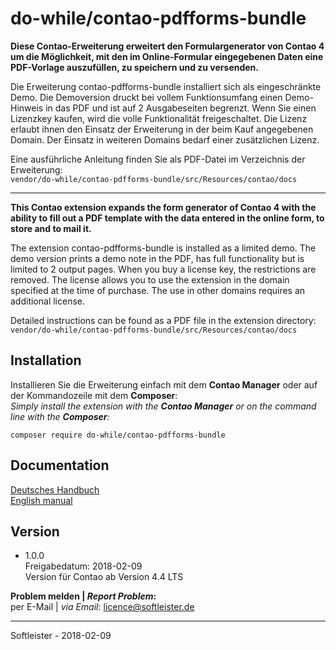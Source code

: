 # do-while/contao-pdfforms-bundle
**Diese Contao-Erweiterung erweitert den Formulargenerator von Contao 4 um die Möglichkeit, mit den im Online-Formular eingegebenen Daten eine PDF-Vorlage auszufüllen, zu speichern und zu versenden.**

Die Erweiterung contao-pdfforms-bundle installiert sich als eingeschränkte Demo. Die Demoversion druckt bei vollem Funktionsumfang einen Demo-Hinweis in das PDF und ist auf 2 Ausgabeseiten begrenzt. Wenn Sie einen Lizenzkey kaufen, wird die volle Funktionalität freigeschaltet. Die Lizenz erlaubt ihnen den Einsatz der Erweiterung in der beim Kauf angegebenen Domain. Der Einsatz in weiteren Domains bedarf einer zusätzlichen Lizenz.

Eine ausführliche Anleitung finden Sie als PDF-Datei im Verzeichnis der Erweiterung:<br>`vendor/do-while/contao-pdfforms-bundle/src/Resources/contao/docs`
___


**This Contao extension expands the form generator of Contao 4 with the ability to fill out a PDF template with the data entered in the online form, to store and to mail it.**

The extension contao-pdfforms-bundle is installed as a limited demo. The demo version prints a demo note in the PDF, has full functionality but is limited to 2 output pages. When you buy a license key, the restrictions are removed. The license allows you to use the extension in the domain specified at the time of purchase. The use in other domains requires an additional license.

Detailed instructions can be found as a PDF file in the extension directory:<br>`vendor/do-while/contao-pdfforms-bundle/src/Resources/contao/docs`


## Installation
Installieren Sie die Erweiterung einfach mit dem **Contao Manager** oder auf der Kommandozeile mit dem **Composer**:<br>*Simply install the extension with the **Contao Manager** or on the command line with the **Composer**:*
```
composer require do-while/contao-pdfforms-bundle
```

## Documentation
[Deutsches Handbuch](http://www.softleister.de/files/manuals/contao-pdfforms-bundle/Anleitung_contao-pdfforms-bundle.pdf)<br>
[English manual](http://www.softleister.de/files/manuals/contao-pdfforms-bundle/Manual_contao-pdfforms-bundle.pdf)


## Version
* 1.0.0<br>Freigabedatum: 2018-02-09<br>Version für Contao ab Version 4.4 LTS


**Problem melden | *Report Problem*:**<br>per E-Mail | *via Email*: licence@softleister.de

___
Softleister - 2018-02-09
